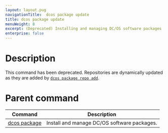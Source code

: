 ```yaml
---
layout: layout.pug
navigationTitle:  dcos package update
title: dcos package update
menuWeight: 8
excerpt: (Deprecated) Installing and managing DC/OS software packages
enterprise: false
---
```



# Description
This command has been deprecated. Repositories are dynamically updated as they are added by [`dcos package repo add`](/1.12/cli/command-reference/dcos-package/dcos-package-repo-add/).

# Parent command

| Command | Description |
|---------|-------------|
| [dcos package](/1.12/cli/command-reference/dcos-package/)   | Install and manage DC/OS software packages. |
